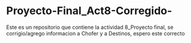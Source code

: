 # Proyecto-Final_Act8-Corregido-
Este es un repositorio que contiene la actividad 8_Proyecto final, se corrigio/agrego informacion a Chofer y a Destinos, espero este correcto 
